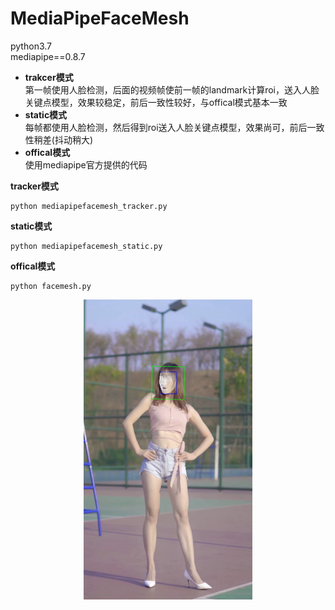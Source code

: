 # MediaPipeFaceMesh

python3.7  
mediapipe==0.8.7

* **trakcer模式**  
   第一帧使用人脸检测，后面的视频帧使前一帧的landmark计算roi，送入人脸关键点模型，效果较稳定，前后一致性较好，与offical模式基本一致
* **static模式**  
   每帧都使用人脸检测，然后得到roi送入人脸关键点模型，效果尚可，前后一致性稍差(抖动稍大)
* **offical模式**  
   使用mediapipe官方提供的代码


**tracker模式**
```
python mediapipefacemesh_tracker.py
```

**static模式**
```
python mediapipefacemesh_static.py
```

**offical模式**
```
python facemesh.py
```
<div align=center><img src="https://github.com/guker/MediaPipeFaceMesh/blob/main/demo.jpg" width=270 height=480 align="center"></div>



